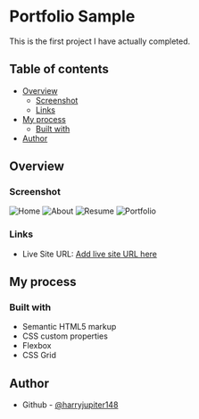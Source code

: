 # Portfolio Sample

This is the first project I have actually completed.

## Table of contents

- [Overview](#overview)
  - [Screenshot](#screenshot)
  - [Links](#links)
- [My process](#my-process)
  - [Built with](#built-with)
- [Author](#author)

## Overview

### Screenshot

![Home](.Images/home.jpeg)
![About](.Images/about.jpeg)
![Resume](.Images/resume.jpeg)
![Portfolio](.Images/portfolio.jpeg)

### Links

- Live Site URL: [Add live site URL here](https://your-live-site-url.com)

## My process

### Built with

- Semantic HTML5 markup
- CSS custom properties
- Flexbox
- CSS Grid

## Author

- Github - [@harryjupiter148](https://github.com/harryjupiter148)
